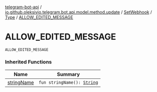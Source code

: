 [telegram-bot-api](../../../index.md) / [io.github.oleksivio.telegram.bot.api.model.method.update](../../index.md) / [SetWebhook](../index.md) / [Type](index.md) / [ALLOW_EDITED_MESSAGE](./-a-l-l-o-w_-e-d-i-t-e-d_-m-e-s-s-a-g-e.md)

# ALLOW_EDITED_MESSAGE

`ALLOW_EDITED_MESSAGE`

### Inherited Functions

| Name | Summary |
|---|---|
| [stringName](string-name.md) | `fun stringName(): `[`String`](https://kotlinlang.org/api/latest/jvm/stdlib/kotlin/-string/index.html) |
